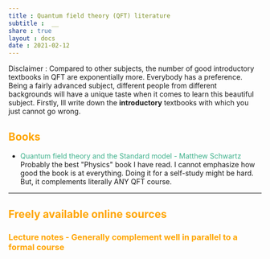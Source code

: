 ```yaml
---
title : Quantum field theory (QFT) literature
subtitle :  __
share : true
layout : docs
date : 2021-02-12
---
```


Disclaimer :  Compared to other subjects, the number of good introductory textbooks in QFT are exponentially more. Everybody has a preference. Being a fairly advanced subject, different people from different backgrounds will have a unique taste when it comes to learn this beautiful subject. Firstly, Ill write down the **introductory** textbooks with which you just cannot go wrong.

## <span style="color:orange"> Books </span>

- <span style = "color:#3db18b"> Quantum field theory and the Standard model - Matthew Schwartz <br> </span>
	Probably the best "Physics" book I have read. I cannot emphasize how good the book is at everything. Doing it for a self-study might be hard. But, it complements literally ANY QFT course. 
<hr>

## <span style="color:orange">Freely available online sources</span>

### <span style="color:orange"> Lecture notes - Generally complement well in parallel to a formal course </span>
